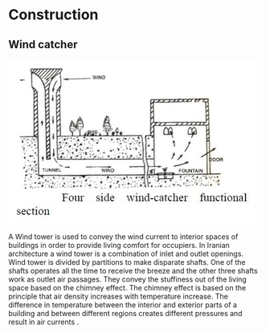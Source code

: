# Construction

## Wind catcher
![Wind Catcher 1](assets/images/wind_catcher.jpg)

A Wind tower is used to convey the wind current to
interior spaces of buildings in order to provide living
comfort for occupiers. In Iranian architecture a wind
tower is a combination of inlet and outlet openings.
Wind tower is divided by partitions to make disparate shafts.
One of the shafts operates all the time to receive the
breeze and the other three shafts work as outlet air
passages. They convey the stuffiness out of the living
space based on the chimney effect. The chimney effect is
based on the principle that air density increases with
temperature increase. The difference in temperature
between the interior and exterior parts of a building and
between different regions creates different pressures and
result in air currents .

